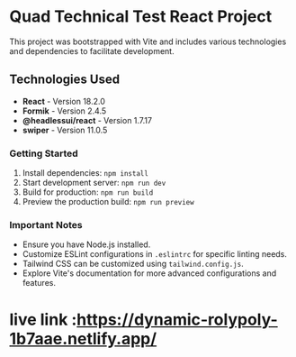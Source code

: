 # Quad Technical Test React Project

This project was bootstrapped with Vite and includes various technologies and dependencies to facilitate development.

## Technologies Used

- **React** - Version 18.2.0
- **Formik** - Version 2.4.5
- **@headlessui/react** - Version 1.7.17
- **swiper** - Version 11.0.5

### Getting Started

1. Install dependencies: `npm install`
2. Start development server: `npm run dev`
3. Build for production: `npm run build`
4. Preview the production build: `npm run preview`

### Important Notes

- Ensure you have Node.js installed.
- Customize ESLint configurations in `.eslintrc` for specific linting needs.
- Tailwind CSS can be customized using `tailwind.config.js`.
- Explore Vite's documentation for more advanced configurations and features.

# live link :https://dynamic-rolypoly-1b7aae.netlify.app/
